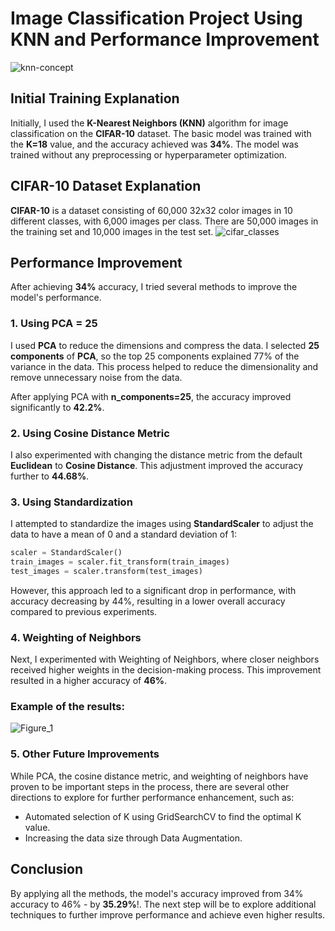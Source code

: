 # Image Classification Project Using KNN and Performance Improvement
![knn-concept](https://github.com/user-attachments/assets/6a75e820-ebfd-4311-a41a-d39105c6eeed)

## Initial Training Explanation
Initially, I used the **K-Nearest Neighbors (KNN)** algorithm for image classification on the **CIFAR-10** dataset. The basic model was trained with the **K=18** value, and the accuracy achieved was **34%**. The model was trained without any preprocessing or hyperparameter optimization.

## CIFAR-10 Dataset Explanation
**CIFAR-10** is a dataset consisting of 60,000 32x32 color images in 10 different classes, with 6,000 images per class. There are 50,000 images in the training set and 10,000 images in the test set. 
![cifar_classes](https://github.com/user-attachments/assets/0ae9c2ea-55c6-4961-9bbc-5e1d3d42bb71)

## Performance Improvement
After achieving **34%** accuracy, I tried several methods to improve the model's performance. 

### 1. **Using PCA = 25**
I used **PCA** to reduce the dimensions and compress the data. I selected **25 components** of **PCA**, so the top 25 components explained 77% of the variance in the data. This process helped to reduce the dimensionality and remove unnecessary noise from the data.

After applying PCA with **n_components=25**, the accuracy improved significantly to **42.2%**.

### 2. **Using Cosine Distance Metric**
I also experimented with changing the distance metric from the default **Euclidean** to **Cosine Distance**. This adjustment improved the accuracy further to **44.68%**.

### 3. **Using Standardization**
I attempted to standardize the images using **StandardScaler** to adjust the data to have a mean of 0 and a standard deviation of 1:
```python
scaler = StandardScaler()
train_images = scaler.fit_transform(train_images)
test_images = scaler.transform(test_images)
```
However, this approach led to a significant drop in performance, with accuracy decreasing by 44%, resulting in a lower overall accuracy compared to previous experiments.

### 4. Weighting of Neighbors
Next, I experimented with Weighting of Neighbors, where closer neighbors received higher weights in the decision-making process. This improvement resulted in a higher accuracy of **46%**.

### Example of the results:
![Figure_1](https://github.com/user-attachments/assets/6915a428-f48b-49b1-95d9-e4e61948fb24)

### 5. Other Future Improvements
While PCA, the cosine distance metric, and weighting of neighbors have proven to be important steps in the process, there are several other directions to explore for further performance enhancement, such as:

* Automated selection of K using GridSearchCV to find the optimal K value.
* Increasing the data size through Data Augmentation.

## Conclusion
By applying all the methods, the model's accuracy improved from 34% accuracy to 46% - by **35.29%**!.
The next step will be to explore additional techniques to further improve performance and achieve even higher results.

